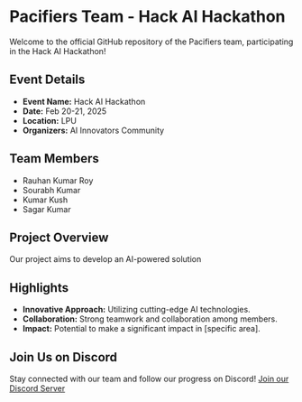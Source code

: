 # Pacifiers Team - Hack AI Hackathon

Welcome to the official GitHub repository of the Pacifiers team, participating in the Hack AI Hackathon!

## Event Details
- **Event Name:** Hack AI Hackathon
- **Date:** Feb 20-21, 2025
- **Location:** LPU
- **Organizers:** AI Innovators Community

## Team Members
- Rauhan Kumar Roy
- Sourabh Kumar
- Kumar Kush
- Sagar Kumar

## Project Overview
Our project aims to develop an AI-powered solution 

## Highlights
- **Innovative Approach:** Utilizing cutting-edge AI technologies.
- **Collaboration:** Strong teamwork and collaboration among members.
- **Impact:** Potential to make a significant impact in [specific area].

## Join Us on Discord
Stay connected with our team and follow our progress on Discord! [Join our Discord Server](https://discord.gg/SbN5PedNeN)
